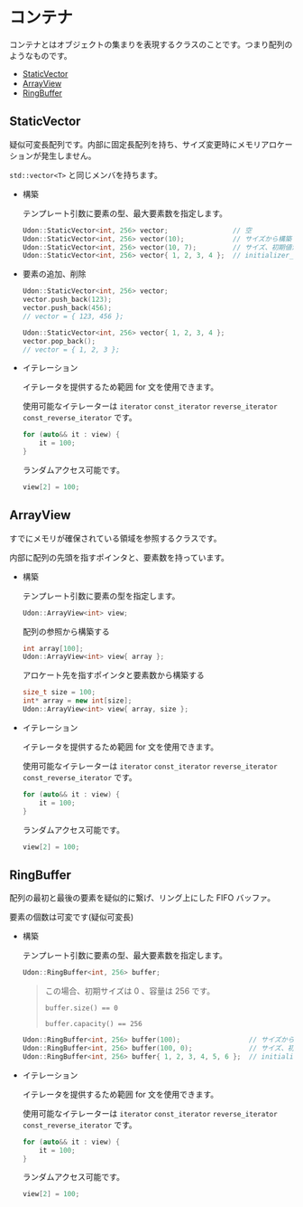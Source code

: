 # コンテナ

コンテナとはオブジェクトの集まりを表現するクラスのことです。つまり配列のようなものです。

- [StaticVector](#staticvector)
- [ArrayView](#arrayview)
- [RingBuffer](#ringbuffer)

## StaticVector

疑似可変長配列です。内部に固定長配列を持ち、サイズ変更時にメモリアロケーションが発生しません。

`std::vector<T>` と同じメンバを持ちます。

- 構築

  テンプレート引数に要素の型、最大要素数を指定します。

  ```cpp
  Udon::StaticVector<int, 256> vector;                // 空
  Udon::StaticVector<int, 256> vector(10);            // サイズから構築
  Udon::StaticVector<int, 256> vector(10, 7);         // サイズ、初期値から構築
  Udon::StaticVector<int, 256> vector{ 1, 2, 3, 4 };  // initializer_list から構築
  ```

- 要素の追加、削除

  ```cpp
  Udon::StaticVector<int, 256> vector;
  vector.push_back(123);
  vector.push_back(456);
  // vector = { 123, 456 };
  ```

  ```cpp
  Udon::StaticVector<int, 256> vector{ 1, 2, 3, 4 };
  vector.pop_back();
  // vector = { 1, 2, 3 };
  ```

- イテレーション

  イテレータを提供するため範囲 for 文を使用できます。

  使用可能なイテレーターは `iterator` `const_iterator` `reverse_iterator` `const_reverse_iterator` です。

  ```cpp
  for (auto&& it : view) {
      it = 100;
  }
  ```

  ランダムアクセス可能です。

  ```cpp
  view[2] = 100;
  ```

## ArrayView

すでにメモリが確保されている領域を参照するクラスです。

内部に配列の先頭を指すポインタと、要素数を持っています。

- 構築

  テンプレート引数に要素の型を指定します。

  ```cpp
  Udon::ArrayView<int> view;
  ```

  配列の参照から構築する

  ```cpp
  int array[100];
  Udon::ArrayView<int> view{ array };
  ```

  アロケート先を指すポインタと要素数から構築する

  ```cpp
  size_t size = 100;
  int* array = new int[size];
  Udon::ArrayView<int> view{ array, size };
  ```

- イテレーション

  イテレータを提供するため範囲 for 文を使用できます。

  使用可能なイテレーターは `iterator` `const_iterator` `reverse_iterator` `const_reverse_iterator` です。

  ```cpp
  for (auto&& it : view) {
      it = 100;
  }
  ```

  ランダムアクセス可能です。

  ```cpp
  view[2] = 100;
  ```

## RingBuffer

配列の最初と最後の要素を疑似的に繋げ、リング上にした FIFO バッファ。

要素の個数は可変です(疑似可変長)

- 構築

  テンプレート引数に要素の型、最大要素数を指定します。

  ```cpp
  Udon::RingBuffer<int, 256> buffer;
  ```

  > この場合、初期サイズは 0 、容量は 256 です。
  >
  > `buffer.size() == 0`
  >
  > `buffer.capacity() == 256`

  ```cpp
  Udon::RingBuffer<int, 256> buffer(100);                 // サイズから構築
  Udon::RingBuffer<int, 256> buffer(100, 0);              // サイズ、初期値から構築
  Udon::RingBuffer<int, 256> buffer{ 1, 2, 3, 4, 5, 6 };  // initializer_list から構築
  ```

- イテレーション

  イテレータを提供するため範囲 for 文を使用できます。

  使用可能なイテレーターは `iterator` `const_iterator` `reverse_iterator` `const_reverse_iterator` です。

  ```cpp
  for (auto&& it : view) {
      it = 100;
  }
  ```

  ランダムアクセス可能です。

  ```cpp
  view[2] = 100;
  ```
